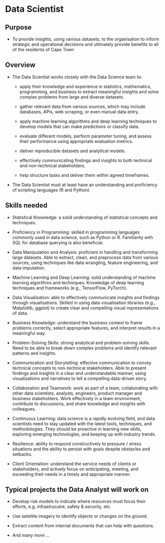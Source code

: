 # Data Scientist

## Purpose

*  To provide insights, using various datasets, to the organisation to inform strategic and operational decisions and ultimately provide benefits to all of the residents of Cape Town

## Overview

*  The Data Scientist works closely with the Data Science team to:

   * apply their knowledge and experience in statistics, mathematics, programming, and business to extract meaningful insights and solve complex problems from large and diverse datasets. 

   * gather relevant data from various sources, which may include databases, APIs, web scraping, or even manual data entry. 

   * apply machine learning algorithms and deep learning techniques to develop models that can make predictions or classify data. 

   * evaluate different models, perform parameter tuning, and assess their performance using appropriate evaluation metrics.

   * deliver reproducible datasets and analytical models.
  
   * effectively communicating findings and insights to both technical and non-technical stakeholders. 

   * help structure tasks and deliver them within agreed timeframes.

* The Data Scientist must at least have an understanding and proficiency of scripting languages (R and Python)

## Skills needed

* Statistical Knowledge: a solid understanding of statistical concepts and techniques. 

* Proficiency in Programming: skilled in programming languages commonly used in data science, such as Python or R. Familiarity with SQL for database querying is also beneficial.

* Data Manipulation and Analysis: proficient in handling and transforming large datasets. Able to extract, clean, and preprocess data from various sources, using techniques like data wrangling, feature engineering, and data imputation.

* Machine Learning and Deep Learning: solid understanding of machine learning algorithms and techniques. Knowledge of deep learning techniques and frameworks (e.g., TensorFlow, PyTorch).

* Data Visualisation: able to effectively communicate insights and findings through visualisations. Skilled in using data visualisation libraries (e.g., Matplotlib, ggplot) to create clear and compelling visual representations of data.

* Business Knowledge: understand the business context to frame problems correctly, select appropriate features, and interpret results in a meaningful way.

* Problem-Solving Skills: strong analytical and problem-solving skills.  Need to be able to break down complex problems and identify relevant patterns and insights.

* Communication and Storytelling: effective communication to convey technical concepts to non-technical stakeholders. Able to present findings and insights in a clear and understandable manner, using visualisations and narratives to tell a compelling data-driven story.

* Collaboration and Teamwork: work as part of a team, collaborating with other data scientists, analysts, engineers, product manager and business stakeholders.  Work effectively in a team environment, contribute to discussions, and share knowledge and insights with colleagues.

* Continuous Learning: data science is a rapidly evolving field, and data scientists need to stay updated with the latest tools, techniques, and methodologies. They should be proactive in learning new skills, exploring emerging technologies, and keeping up with industry trends.

* Resilience: ability to respond constructively to pressure / stress situations and the ability to persist with goals despite obstacles and setbacks.

* Client Orientation: understand the service needs of clients or stakeholders, and actively focus on anticipating, meeting, and exceeding their needs in a timely and appropriate manner.

## Typical projects the Data Analyst will work on

* Develop risk models to indicate where resources must focus their efforts, e.g. infrastrucutre, safety & security, etc.

* Use satellite imagery to identify objects or changes on the ground.

* Extract content from internal documents that can help with questions.

* And many more ...
